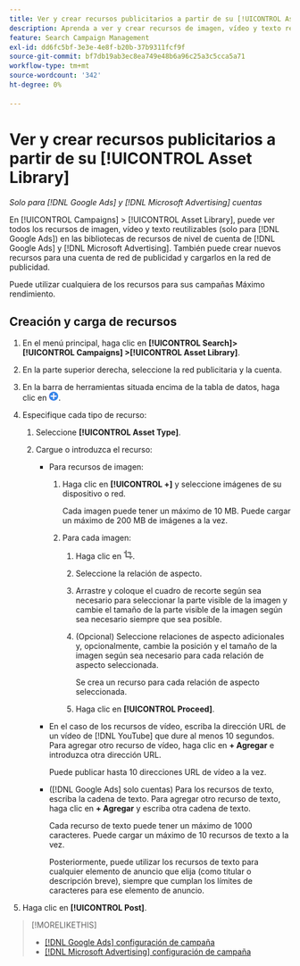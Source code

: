 ```yaml
---
title: Ver y crear recursos publicitarios a partir de su [!UICONTROL Asset Library]
description: Aprenda a ver y crear recursos de imagen, vídeo y texto reutilizables para las bibliotecas de recursos de nivel de cuenta de  [!DNL Google Ads] y [!DNL Microsoft Advertising] i.
feature: Search Campaign Management
exl-id: dd6fc5bf-3e3e-4e8f-b20b-37b9311fcf9f
source-git-commit: bf7db19ab3ec8ea749e48b6a96c25a3c5cca5a71
workflow-type: tm+mt
source-wordcount: '342'
ht-degree: 0%

---
```


# Ver y crear recursos publicitarios a partir de su [!UICONTROL Asset Library]

*Solo para [!DNL Google Ads] y [!DNL Microsoft Advertising] cuentas*

En [!UICONTROL Campaigns] > [!UICONTROL Asset Library], puede ver todos los recursos de imagen, vídeo y texto reutilizables (solo para [!DNL Google Ads]) en las bibliotecas de recursos de nivel de cuenta de [!DNL Google Ads] y [!DNL Microsoft Advertising]. También puede crear nuevos recursos para una cuenta de red de publicidad y cargarlos en la red de publicidad.

Puede utilizar cualquiera de los recursos para sus campañas Máximo rendimiento.

## Creación y carga de recursos

1. En el menú principal, haga clic en **[!UICONTROL Search]> [!UICONTROL Campaigns] >[!UICONTROL Asset Library]**.

1. En la parte superior derecha, seleccione la red publicitaria y la cuenta.

1. En la barra de herramientas situada encima de la tabla de datos, haga clic en ![Cargar](/help/search-social-commerce/assets/add.png "Cargar").

1. Especifique cada tipo de recurso:

   1. Seleccione **[!UICONTROL Asset Type]**.

   1. Cargue o introduzca el recurso:

      * Para recursos de imagen:

         1. Haga clic en **[!UICONTROL +]** y seleccione imágenes de su dispositivo o red.

            Cada imagen puede tener un máximo de 10 MB. Puede cargar un máximo de 200 MB de imágenes a la vez.

         1. Para cada imagen:

            1. Haga clic en ![Recortar](/help/search-social-commerce/assets/crop.png "Recortar").

            1. Seleccione la relación de aspecto.

            1. Arrastre y coloque el cuadro de recorte según sea necesario para seleccionar la parte visible de la imagen y cambie el tamaño de la parte visible de la imagen según sea necesario siempre que sea posible.

            1. (Opcional) Seleccione relaciones de aspecto adicionales y, opcionalmente, cambie la posición y el tamaño de la imagen según sea necesario para cada relación de aspecto seleccionada.

               Se crea un recurso para cada relación de aspecto seleccionada.

            1. Haga clic en **[!UICONTROL Proceed]**.

      * En el caso de los recursos de vídeo, escriba la dirección URL de un vídeo de [!DNL YouTube] que dure al menos 10 segundos. Para agregar otro recurso de vídeo, haga clic en **+ Agregar** e introduzca otra dirección URL.

        Puede publicar hasta 10 direcciones URL de vídeo a la vez.

      * ([!DNL Google Ads] solo cuentas) Para los recursos de texto, escriba la cadena de texto. Para agregar otro recurso de texto, haga clic en **+ Agregar** y escriba otra cadena de texto.

        Cada recurso de texto puede tener un máximo de 1000 caracteres. Puede cargar un máximo de 10 recursos de texto a la vez.

        Posteriormente, puede utilizar los recursos de texto para cualquier elemento de anuncio que elija (como titular o descripción breve), siempre que cumplan los límites de caracteres para ese elemento de anuncio.

1. Haga clic en **[!UICONTROL Post]**.

>[!MORELIKETHIS]
>
>* [[!DNL Google Ads] configuración de campaña](/help/search-social-commerce/campaign-management/campaigns/campaign-settings-google.md)
>* [[!DNL Microsoft Advertising] configuración de campaña](/help/search-social-commerce/campaign-management/campaigns/campaign-settings-microsoft.md)
